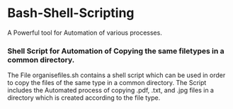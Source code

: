 # Bash-Shell-Scripting
A Powerful tool for Automation of various processes. 

### Shell Script for Automation of Copying the same filetypes in a common directory.
The File organisefiles.sh contains a shell script which can be used in order to copy the files of the same type in a common directory.
The Script includes the Automated process of copying .pdf, .txt, and .jpg files in a directory which is created according to the file type.


